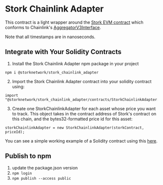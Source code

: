 # Stork Chainlink Adapter
This contract is a light wrapper around the [Stork EVM contract](../evm) which conforms to Chainlink's [AggregatorV3Interface](https://github.com/smartcontractkit/chainlink/blob/develop/contracts/src/v0.8/shared/interfaces/AggregatorV3Interface.sol).

Note that all timestamps are in nanoseconds.

## Integrate with Your Solidity Contracts
1. Install the Stork Chainlink Adapter npm package in your project
```
npm i @storknetwork/stork_chainlink_adapter
```

2. Import the Stork Chainlink Adapter contract into your solidity contract using:
```
import "@storknetwork/stork_chainlink_adapter/contracts/StorkChainlinkAdapter.sol";
```

3. Create one StorkChainlinkAdapter for each asset whose price you want to track. This object takes in the contract address of Stork's contract on this chain, and the bytes32-formatted price id for this asset:
```
storkChainlinkAdapter = new StorkChainlinkAdapter(storkContract, priceId);
```

You can see a simple working example of a Solidity contract using this [here](../../examples/stork_chainlink_adapter).


## Publish to npm
1. update the package.json version
2. `npm login`
3. `npm publish --access public`
